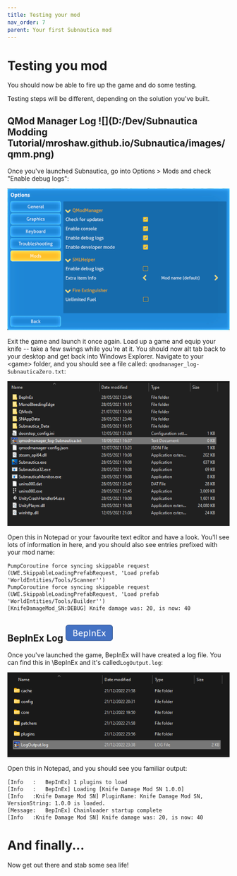 ```yaml
---
title: Testing your mod
nav_order: 7
parent: Your first Subnautica mod
---
```


# Testing you mod

You should now be able to fire up the game and do some testing.

Testing steps will be different, depending on the solution you've built.

## QMod Manager Log ![](D:/Dev/Subnautica Modding Tutorial/mroshaw.github.io/Subnautica/images/qmm.png)

 Once you've launched Subnautica, go into Options \> Mods and check "Enable debug logs":

![](.\media\subnauticaenabledebug.png)

Exit the game and launch it once again. Load up a game and equip your knife -- take a few swings while you're at it. You should now alt tab back to your desktop and get back into Windows Explorer. Navigate to your \<game> folder, and you should see a file called: `qmodmanager_log-SubnauticaZero.txt`:

![](.\media\debugfilelocation.png)

Open this in Notepad or your favourite text editor and have a look. You'll see lots of information in here, and you should also see entries prefixed with your mod name:

```
PumpCoroutine force syncing skippable request (UWE.SkippableLoadingPrefabRequest, 'Load prefab 'WorldEntities/Tools/Scanner'')
PumpCoroutine force syncing skippable request (UWE.SkippableLoadingPrefabRequest, 'Load prefab 'WorldEntities/Tools/Builder'')
[KnifeDamageMod_SN:DEBUG] Knife damage was: 20, is now: 40
```

## BepInEx Log ![](..\images\bepinex.png)

Once you've launched the game, BepInEx will have created a log file. You can find this in <game>\BepInEx and it's called`LogOutput.log`:

![](.\media\debugfilelocation_bepinex.png)

Open this in Notepad, and you should see you familiar output:

```
[Info   :   BepInEx] 1 plugins to load
[Info   :   BepInEx] Loading [Knife Damage Mod SN 1.0.0]
[Info   :Knife Damage Mod SN] PluginName: Knife Damage Mod SN, VersionString: 1.0.0 is loaded.
[Message:   BepInEx] Chainloader startup complete
[Info   :Knife Damage Mod SN] Knife damage was: 20, is now: 40
```

# And finally...

Now get out there and stab some sea life!
